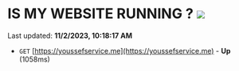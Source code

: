 # IS MY WEBSITE RUNNING ? [![](https://img.shields.io/static/v1?label=Sponsor&message=%E2%9D%A4&logo=GitHub&color=%23fe8e86)](https://github.com/sponsors/<username>)

Last updated: **11/2/2023, 10:18:17 AM**

- `GET` [https://youssefservice.me](https://youssefservice.me) - **Up** (1058ms)
